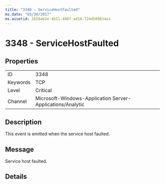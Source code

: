 ```yaml
---
title: "3348 - ServiceHostFaulted"
ms.date: "03/30/2017"
ms.assetid: 1b58ab2e-4b11-4967-ad16-724d509814a1
---
```

# 3348 - ServiceHostFaulted
## Properties  
  
|||  
|-|-|  
|ID|3348|  
|Keywords|TCP|  
|Level|Critical|  
|Channel|Microsoft-Windows-Application Server-Applications/Analytic|  
  
## Description  
 This event is emitted when the service host faulted.  
  
## Message  
 Service host faulted.  
  
## Details
